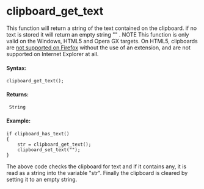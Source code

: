 # clipboard_get_text

This function will return a string of the text contained on the
clipboard. if no text is stored it will return an empty string "" . NOTE
This function is only valid on the Windows, HTML5 and Opera GX targets.
On HTML5, clipboards are [not supported on
Firefox](https://developer.mozilla.org/en-US/docs/Web/API/Clipboard#browser_compatibility)
without the use of an extension, and are not supported on Internet
Explorer at all.

#### Syntax:

``` gml
clipboard_get_text();
```

#### Returns:

``` gml
 String
```

#### Example:

``` gml
if clipboard_has_text()
{
    str = clipboard_get_text();
    clipboard_set_text("");
}
```

The above code checks the clipboard for text and if it contains any, it
is read as a string into the variable "str". Finally the clipboard is
cleared by setting it to an empty string.
